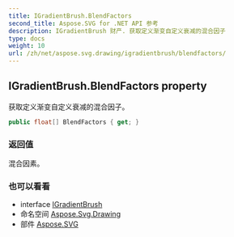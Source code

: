 ```yaml
---
title: IGradientBrush.BlendFactors
second_title: Aspose.SVG for .NET API 参考
description: IGradientBrush 财产. 获取定义渐变自定义衰减的混合因子
type: docs
weight: 10
url: /zh/net/aspose.svg.drawing/igradientbrush/blendfactors/
---
```

## IGradientBrush.BlendFactors property

获取定义渐变自定义衰减的混合因子。

```csharp
public float[] BlendFactors { get; }
```

### 返回值

混合因素。

### 也可以看看

* interface [IGradientBrush](../)
* 命名空间 [Aspose.Svg.Drawing](../../igradientbrush/)
* 部件 [Aspose.SVG](../../../)


